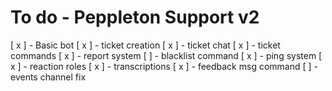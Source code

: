 # To do - Peppleton Support v2

[ x ] - Basic bot
[ x ] - ticket creation
[ x ] - ticket chat
[ x ] - ticket commands
[ x ] - report system
[ ] - blacklist command
[ x ] - ping system
[ x ] - reaction roles
[ x ] - transcriptions
[ x ] - feedback msg command
[ ] - events channel fix
